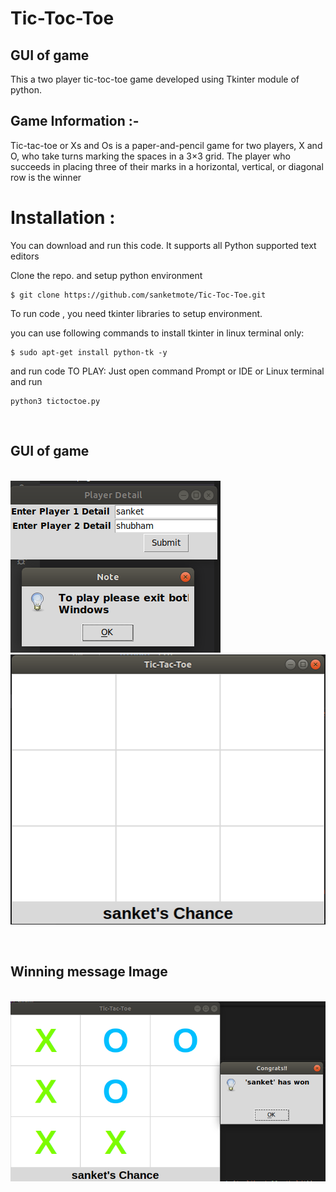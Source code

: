 # Tic-Toc-Toe

## GUI of game

This a two player tic-toc-toe game developed using Tkinter module of python.

<h2>Game Information :-</h2> Tic-tac-toe or Xs and Os is a paper-and-pencil game for two players, X and O, who take turns marking the spaces in a 3×3 grid. The player who succeeds in placing three of their marks in a horizontal, vertical, or diagonal row is the winner
<br>

# Installation :

You can download and run this code. It supports all Python supported text editors

Clone the repo. and setup python environment

```
$ git clone https://github.com/sanketmote/Tic-Toc-Toe.git
```

To run code , you need tkinter libraries to setup environment.

you can use following commands to install tkinter in linux terminal only:

```
$ sudo apt-get install python-tk -y
```
and run code
TO PLAY: Just open command Prompt or IDE or Linux terminal and run

```
python3 tictoctoe.py

```


<br>
<p>
    <h2>GUI of game</h2><br>
    <img src="Images/Tic1.png" alt="tictoctoe image" title="tictoctoe"><br>
    <img src="Images/Tic2.png" alt="tictoctoe image" title="tictoctoe">
</p>
<br>
<p>
    <h2>Winning message Image</h2><br>
    <img src="Images/Tic4.png" alt="tictoctoe image" title="tictoctoe">
</p>